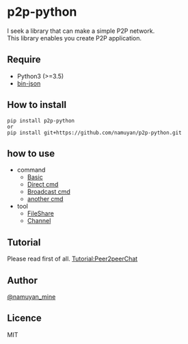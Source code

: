 p2p-python
==========
I seek a library that can make a simple P2P network.  
This library enables you create P2P application.

## Require
* Python3 (>=3.5)
* [bin-json](https://github.com/namuyan/bin-json)

## How to install
```commandline
pip install p2p-python
or
pip install git+https://github.com/namuyan/p2p-python.git
```

## how to use
* command
    * [Basic](doc/BASIC.md)
    * [Direct cmd](doc/DIRECT_CMD.md)
    * [Broadcast cmd](doc/BROADCAST_CMD.md)
    * [another cmd](doc/ANOTHER_CMD.md)
* tool
    * [FileShare](doc/SHARE.md)
    * [Channel](doc/CHANNEL.md)

## Tutorial
Please read first of all.
[Tutorial:Peer2peerChat](doc/TUTORIAL.md)


## Author
[@namuyan_mine](http://twitter.com/namuyan_mine/)

## Licence
MIT